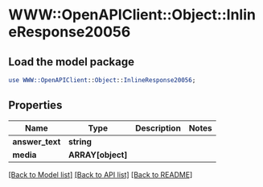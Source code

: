 # WWW::OpenAPIClient::Object::InlineResponse20056

## Load the model package
```perl
use WWW::OpenAPIClient::Object::InlineResponse20056;
```

## Properties
Name | Type | Description | Notes
------------ | ------------- | ------------- | -------------
**answer_text** | **string** |  | 
**media** | **ARRAY[object]** |  | 

[[Back to Model list]](../README.md#documentation-for-models) [[Back to API list]](../README.md#documentation-for-api-endpoints) [[Back to README]](../README.md)


